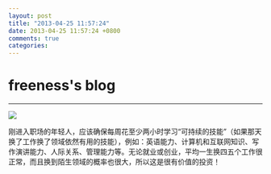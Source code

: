 ```yaml
---
layout: post
title: "2013-04-25 11:57:24"
date: 2013-04-25 11:57:24 +0800
comments: true
categories: 
---
```


# freeness's blog

----------

![](http://okqmqrbgo.bkt.clouddn.com/201304251157241.jpg)

>
刚进入职场的年轻人，应该确保每周花至少两小时学习“可持续的技能”（如果那天换了工作换了领域依然有用的技能），例如：英语能力、计算机和互联网知识、写作演讲能力、人际关系、管理能力等。无论就业或创业，平均一生换四五个工作很正常，而且换到陌生领域的概率也很大，所以这是很有价值的投资！